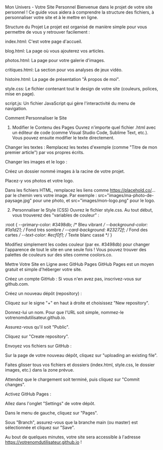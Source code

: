 Mon Univers - Votre Site Personnel
Bienvenue dans le projet de votre site personnel ! Ce guide vous aidera à comprendre la structure des fichiers, à personnaliser votre site et à le mettre en ligne.

Structure du Projet
Le projet est organisé de manière simple pour vous permettre de vous y retrouver facilement :

index.html: C'est votre page d'accueil.

blog.html: La page où vous ajouterez vos articles.

photos.html: La page pour votre galerie d'images.

critiques.html: La section pour vos analyses de jeux vidéo.

histoire.html: La page de présentation "À propos de moi".

style.css: Le fichier contenant tout le design de votre site (couleurs, polices, mise en page).

script.js: Un fichier JavaScript qui gère l'interactivité du menu de navigation.

Comment Personnaliser le Site
1. Modifier le Contenu des Pages
Ouvrez n'importe quel fichier .html avec un éditeur de code (comme Visual Studio Code, Sublime Text, etc.). Vous pouvez ensuite modifier le texte directement.

Changer les textes : Remplacez les textes d'exemple (comme "Titre de mon premier article") par vos propres écrits.

Changer les images et le logo :

Créez un dossier nommé images à la racine de votre projet.

Placez-y vos photos et votre logo.

Dans les fichiers HTML, remplacez les liens comme https://placehold.co/... par le chemin vers votre image. Par exemple : src="images/ma-photo-de-paysage.jpg" pour une photo, et src="images/mon-logo.png" pour le logo.

2. Personnaliser le Style (CSS)
Ouvrez le fichier style.css. Au tout début, vous trouverez des "variables de couleur" :

:root {
    --primary-color: #3498db; /* Bleu vibrant */
    --background-color: #1a1d21; /* Fond très sombre */
    --card-background: #23272f; /* Fond des cartes */
    --text-color: #ecf0f1; /* Texte blanc cassé */
}

Modifiez simplement les codes couleur (par ex. #3498db) pour changer l'apparence de tout le site en une seule fois ! Vous pouvez trouver des palettes de couleurs sur des sites comme coolors.co.

Mettre Votre Site en Ligne avec GitHub Pages
GitHub Pages est un moyen gratuit et simple d'héberger votre site.

Créez un compte GitHub : Si vous n'en avez pas, inscrivez-vous sur github.com.

Créez un nouveau dépôt (repository) :

Cliquez sur le signe "+" en haut à droite et choisissez "New repository".

Donnez-lui un nom. Pour que l'URL soit simple, nommez-le votrenomdutilisateur.github.io.

Assurez-vous qu'il soit "Public".

Cliquez sur "Create repository".

Envoyez vos fichiers sur GitHub :

Sur la page de votre nouveau dépôt, cliquez sur "uploading an existing file".

Faites glisser tous vos fichiers et dossiers (index.html, style.css, le dossier images, etc.) dans la zone prévue.

Attendez que le chargement soit terminé, puis cliquez sur "Commit changes".

Activez GitHub Pages :

Allez dans l'onglet "Settings" de votre dépôt.

Dans le menu de gauche, cliquez sur "Pages".

Sous "Branch", assurez-vous que la branche main (ou master) est sélectionnée et cliquez sur "Save".

Au bout de quelques minutes, votre site sera accessible à l'adresse https://votrenomdutilisateur.github.io !